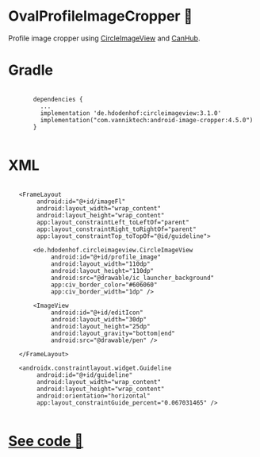 # OvalProfileImageCropper 🤖
 
Profile image cropper using [CircleImageView](https://github.com/hdodenhof/CircleImageView) and [CanHub](https://github.com/CanHub/Android-Image-Cropper).

# Gradle
<pre>
    <code>
       dependencies {
         ...
         implementation 'de.hdodenhof:circleimageview:3.1.0'
         implementation("com.vanniktech:android-image-cropper:4.5.0")
       }
    </code>
</pre>

# XML
<pre>
    <code>
   &lt;FrameLayout
        android:id="@+id/imageFl"
        android:layout_width="wrap_content"
        android:layout_height="wrap_content"
        app:layout_constraintLeft_toLeftOf="parent"
        app:layout_constraintRight_toRightOf="parent"
        app:layout_constraintTop_toTopOf="@id/guideline"&gt;
    
       &lt;de.hdodenhof.circleimageview.CircleImageView
            android:id="@+id/profile_image"
            android:layout_width="110dp"
            android:layout_height="110dp"
            android:src="@drawable/ic_launcher_background"
            app:civ_border_color="#606060"
            app:civ_border_width="1dp" /&gt;

       &lt;ImageView
            android:id="@+id/editIcon"
            android:layout_width="30dp"
            android:layout_height="25dp"
            android:layout_gravity="bottom|end"
            android:src="@drawable/pen" /&gt;
            
   &lt;/FrameLayout&gt;   
         
   &lt;androidx.constraintlayout.widget.Guideline
        android:id="@+id/guideline"
        android:layout_width="wrap_content"
        android:layout_height="wrap_content"
        android:orientation="horizontal"
        app:layout_constraintGuide_percent="0.067031465" /&gt;
    </code>
</pre>

# [See code 👀](https://github.com/MarkRusev/OvalProfileImageCropper/tree/main/app/src/main/java/com/example/ovalprofilepicturecropper)
